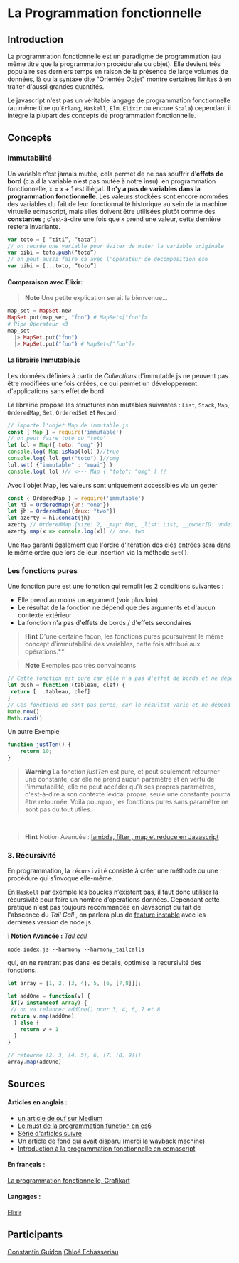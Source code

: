 # La Programmation fonctionnelle 

## Introduction

La programmation fonctionnelle est un paradigme de programmation (au même titre que la programmation procédurale ou objet). Elle devient très populaire ses derniers temps en raison de la présence de large volumes de données, là ou la syntaxe dite "Orientée Objet" montre certaines limites à en traiter d'aussi grandes quantités.

Le javascript n'est pas un véritable langage de programmation fonctionnelle (au même titre qu'`Erlang`, `Haskell`, `Elm`, `Elixir` ou encore `Scala`) cependant il intègre la plupart des concepts de programmation fonctionnelle.

## Concepts

### Immutabilité

Un variable n’est jamais mutée, cela permet de ne pas souffrir d’**effets de bord** (c.a.d la variable n’est pas mutée à notre insu).
en programmation fonctionnelle, x = x + 1 est illégal. **Il n'y a pas de variables dans la programmation fonctionnelle**.
Les valeurs stockées sont encore nommées des variables du fait de leur fonctionnalité historique au sein de la machine virtuelle ecmascript, mais elles doivent être utilisées plutôt comme des **constantes** ; c'est-à-dire une fois que x prend une valeur, cette dernière restera invariante.

```javascript
var toto = [ “titi”, “tata”]
// on recrée une variable pour éviter de muter la variable originale
var bibi = toto.push(“toto”)
// on peut aussi faire ca avec l'opérateur de decomposition es6
var bibi = [...toto, “toto”]
```
#### Comparaison avec Elixir:

> **Note** Une petite explication serait la bienvenue…

```elixir
map_set = MapSet.new
MapSet.put(map_set, "foo") # MapSet<["foo"]>
# Pipe Operateur <3
map_set
  |> MapSet.put("foo")
  |> MapSet.put("foo") # MapSet<["foo"]>
```

#### La librairie [Immutable.js](https://facebook.github.io/immutable-js/)

Les données définies à partir de _Collections_ d'immutable.js ne peuvent pas être modifiées une fois créées, ce qui permet un développement d'applications sans effet de bord.

La librairie propose les structures non mutables suivantes : `List`, `Stack`, `Map`, `OrderedMap`, `Set`, `OrderedSet` et `Record`.

```javascript
// importe l'objet Map de immutable.js
const { Map } = require('immutable')
// on peut faire toto ou "toto"
let lol = Map({ toto: "omg" })
console.log( Map.isMap(lol) )//true
console.log( lol.get("toto") )//omg
lol.set( {"immutable" : "mwai"} )
console.log( lol )// <--- Map { "toto": "omg" } !!
```
Avec l'objet Map, les valeurs sont uniquement accessibles via un getter

```javascript
const { OrderedMap } = require('immutable')
let hi = OrderedMap({un: "one"})
let jh = OrderedMap({deux: "two"})
let azerty = hi.concat(jh)
azerty // OrderedMap {size: 2, _map: Map, _list: List, __ownerID: undefined, __hash: undefined}
azerty.map(x => console.log(x)) // one, two
```

Une `Map` garanti également que l'ordre d'itération des clés entrées sera dans le même ordre que lors de leur insertion via la méthode `set()`.

### Les fonctions pures

Une fonction pure est une fonction qui remplit les 2 conditions suivantes :

* Elle prend au moins un argument (voir plus loin)
* Le résultat de la fonction ne dépend que des arguments et d'aucun contexte extérieur
* La fonction n'a pas d'effets de bords / d'effets secondaires

> **Hint** D'une certaine façon, les fonctions pures poursuivent le même concept d’immutabilité des variables, cette fois attribué aux opérations.**

> **Note** Exemples pas très convaincants 
```javascript
// Cette fonction est pure car elle n'a pas d'effet de bords et ne dépend de rien d'autre que ses arguments
let push = function (tableau, clef) {
 return [...tableau, clef]
}
// Ces fonctions ne sont pas pures, car le résultat varie et ne dépend pas des arguments
Date.now()
Math.rand()
```

Un autre Exemple

```javascript
function justTen() {
    return 10;
}
```

> **Warning** La fonction *justTen* est pure, et peut seulement retourner une constante, car elle ne prend aucun paramètre et en vertu de l'immutabilité, elle ne peut accéder qu'à ses propres paramètres, c'est-à-dire à son contexte lexical propre, seule une constante pourra être retournée.
Voilà pourquoi, les fonctions pures sans paramètre ne sont pas du tout utiles.

&nbsp;
> **Hint** Notion Avancée :
[lambda, filter , map et reduce en Javascript](https://www.youtube.com/watch?v=woySeSNBL3o)

### 3. Récursivité

En programmation, la `récursivité` consiste à créer une méthode ou une procédure qui s’invoque elle-même.

En `Haskell` par exemple les boucles n’existent pas, il faut donc utiliser la récursivité pour faire un nombre d’operations données.
Cependant cette pratique n'est pas toujours recommandée en Javascript du fait de l'abscence du *Tail Call* , on parlera plus de [feature instable](https://nodejs.org/en/docs/es6/) avec les dernieres version de node.js  

:grey_exclamation: **Notion Avancée :**
[*Tail call*](http://benignbemine.github.io/2015/07/19/es6-tail-calls/)
```shell
node index.js --harmony --harmony_tailcalls
```

qui, en ne rentrant pas dans les details, optimise la recursivité des fonctions.

```javascript
let array = [1, 2, [3, 4], 5, [6, [7,8]]];

let addOne = function(v) {
 if(v instanceof Array) {
 // on va relancer addOne() pour 3, 4, 6, 7 et 8
 return v.map(addOne)
  } else {
    return v + 1
  }
}

// retourne [2, 3, [4, 5], 6, [7, [8, 9]]]
array.map(addOne)
```

## Sources

#### Articles en anglais :

- [un article de ouf sur Medium](https://medium.com/@cscalfani/so-you-want-to-be-a-functional-programmer-part-1-1f15e387e536)  
- [Le must de la programmation function en es6](https://leanpub.com/javascriptallongesix/read)
- [Série d'articles suivre](https://medium.freecodecamp.org/functional-programming-in-js-with-practical-examples-part-1-87c2b0dbc276)
- [Un article de fond qui avait disparu (merci la wayback machine)](
https://web.archive.org/web/20170202023826/https://medium.com/@xilefmai/efficient-javascript-14a11651d563)
- [Introduction à la programmation fonctionnelle en ecmascript](https://medium.com/@chetcorcos/functional-programming-for-javascript-people-1915d8775504)

#### En français :
 
[La programmation fonctionnelle, Grafikart](https://www.grafikart.fr/tutoriels/divers/programmation-fonctionnelle-878)

#### Langages :
 
[Elixir](https://elixir-lang.org/docs.html)  


## Participants

[Constantin Guidon](https://github.com/zelazna)
[Chloé Echasseriau](https://github.com/Clorio)
